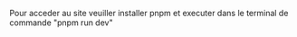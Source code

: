 Pour acceder au site veuiller installer pnpm et executer dans le terminal de commande "pnpm run dev"
